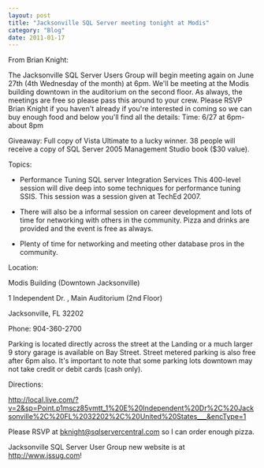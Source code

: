 ```yaml
---
layout: post
title: "Jacksonville SQL Server meeting tonight at Modis"
category: "Blog"
date: 2011-01-17
---
```



From Brian Knight:

The Jacksonville SQL Server Users Group will begin meeting again on June 27th (4th Wednesday of the month) at 6pm. We'll be meeting at the Modis building downtown in the auditorium on the second floor. As always, the meetings are free so please pass this around to your crew. Please RSVP Brian Knight if you haven't already if you're interested in coming so we can buy enough food and below you'll find all the details: Time: 6/27 at 6pm-about 8pm

Giveaway: Full copy of Vista Ultimate to a lucky winner. 38 people will receive a copy of SQL Server 2005 Management Studio book ($30 value).

Topics:

* Performance Tuning SQL server Integration Services This 400-level session will dive deep into some techniques for performance tuning SSIS. This session was a session given at TechEd 2007.

* There will also be a informal session on career development and lots of time for networking with others in the community. Pizza and drinks are provided and the event is free as always.

* Plenty of time for networking and meeting other database pros in the community.

Location:

Modis Building (Downtown Jacksonville)

1 Independent Dr. , Main Auditorium (2nd Floor)

Jacksonville, FL 32202

Phone: 904-360-2700

Parking is located directly across the street at the Landing or a much larger 9 story garage is available on Bay Street. Street metered parking is also free after 6pm also. It's important to note that some parking lots downtown may not take credit or debit cards (cash only).

Directions:

http://local.live.com/?v=2&sp=Point.p1mscz85vmtt_1%20E%20Independent%20Dr%2C%20Jacksonville%2C%20FL%2032202%2C%20United%20States___&encType=1

Please RSVP at bknight@sqlservercentral.com so I can order enough pizza.

Jacksonville SQL Server User Group new website is at http://www.jssug.com!